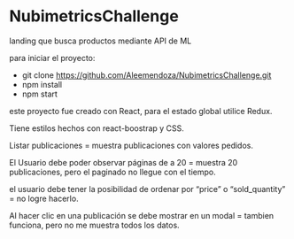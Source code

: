 # NubimetricsChallenge

landing que busca productos mediante API de ML


para iniciar el proyecto: 

- git clone https://github.com/Aleemendoza/NubimetricsChallenge.git
- npm install
- npm start

este proyecto fue creado con React, para el estado global utilice Redux.

Tiene estilos hechos con react-boostrap y CSS.

Listar publicaciones = muestra publicaciones con valores pedidos.

El Usuario debe poder observar páginas de a 20 = muestra 20 publicaciones, pero el paginado no llegue con el tiempo.

el usuario debe tener la posibilidad de ordenar por “price” o “sold_quantity” = no logre hacerlo.

Al hacer clic en una publicación se debe mostrar en un modal = tambien funciona, pero no me muestra todos los datos.
